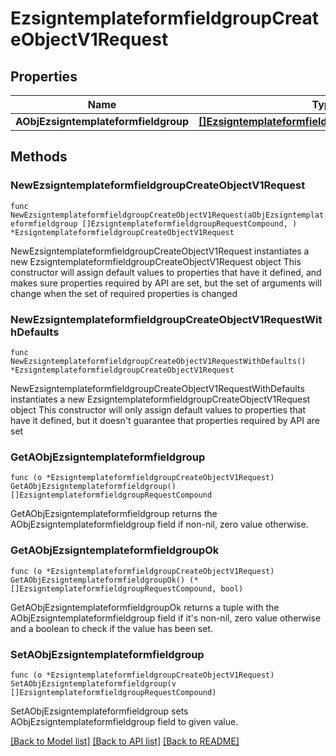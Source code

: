 # EzsigntemplateformfieldgroupCreateObjectV1Request

## Properties

Name | Type | Description | Notes
------------ | ------------- | ------------- | -------------
**AObjEzsigntemplateformfieldgroup** | [**[]EzsigntemplateformfieldgroupRequestCompound**](EzsigntemplateformfieldgroupRequestCompound.md) |  | 

## Methods

### NewEzsigntemplateformfieldgroupCreateObjectV1Request

`func NewEzsigntemplateformfieldgroupCreateObjectV1Request(aObjEzsigntemplateformfieldgroup []EzsigntemplateformfieldgroupRequestCompound, ) *EzsigntemplateformfieldgroupCreateObjectV1Request`

NewEzsigntemplateformfieldgroupCreateObjectV1Request instantiates a new EzsigntemplateformfieldgroupCreateObjectV1Request object
This constructor will assign default values to properties that have it defined,
and makes sure properties required by API are set, but the set of arguments
will change when the set of required properties is changed

### NewEzsigntemplateformfieldgroupCreateObjectV1RequestWithDefaults

`func NewEzsigntemplateformfieldgroupCreateObjectV1RequestWithDefaults() *EzsigntemplateformfieldgroupCreateObjectV1Request`

NewEzsigntemplateformfieldgroupCreateObjectV1RequestWithDefaults instantiates a new EzsigntemplateformfieldgroupCreateObjectV1Request object
This constructor will only assign default values to properties that have it defined,
but it doesn't guarantee that properties required by API are set

### GetAObjEzsigntemplateformfieldgroup

`func (o *EzsigntemplateformfieldgroupCreateObjectV1Request) GetAObjEzsigntemplateformfieldgroup() []EzsigntemplateformfieldgroupRequestCompound`

GetAObjEzsigntemplateformfieldgroup returns the AObjEzsigntemplateformfieldgroup field if non-nil, zero value otherwise.

### GetAObjEzsigntemplateformfieldgroupOk

`func (o *EzsigntemplateformfieldgroupCreateObjectV1Request) GetAObjEzsigntemplateformfieldgroupOk() (*[]EzsigntemplateformfieldgroupRequestCompound, bool)`

GetAObjEzsigntemplateformfieldgroupOk returns a tuple with the AObjEzsigntemplateformfieldgroup field if it's non-nil, zero value otherwise
and a boolean to check if the value has been set.

### SetAObjEzsigntemplateformfieldgroup

`func (o *EzsigntemplateformfieldgroupCreateObjectV1Request) SetAObjEzsigntemplateformfieldgroup(v []EzsigntemplateformfieldgroupRequestCompound)`

SetAObjEzsigntemplateformfieldgroup sets AObjEzsigntemplateformfieldgroup field to given value.



[[Back to Model list]](../README.md#documentation-for-models) [[Back to API list]](../README.md#documentation-for-api-endpoints) [[Back to README]](../README.md)


